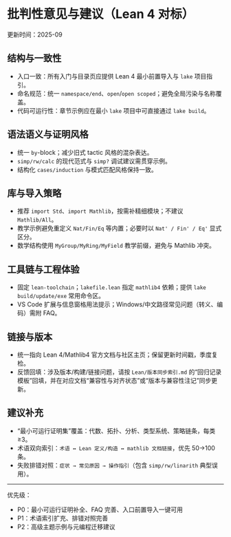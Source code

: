 # 批判性意见与建议（Lean 4 对标）

更新时间：2025-09

## 结构与一致性

- 入口一致：所有入门与目录页应提供 Lean 4 最小前置导入与 `lake` 项目指引。
- 命名规范：统一 `namespace/end`、`open`/`open scoped`；避免全局污染与名称覆盖。
- 代码可运行性：章节示例应在最小 `lake` 项目中可直接通过 `lake build`。

## 语法语义与证明风格

- 统一 `by`-block；减少旧式 tactic 风格的混杂表达。
- `simp/rw/calc` 的现代范式与 `simp?` 调试建议需贯穿示例。
- 结构化 `cases/induction` 与模式匹配风格保持一致。

## 库与导入策略

- 推荐 `import Std`、`import Mathlib`，按需补精细模块；不建议 `Mathlib/All`。
- 教学示例避免重定义 `Nat/Fin/Eq` 等内置；必要时以 `Nat' / Fin' / Eq'` 显式区分。
- 数学结构使用 `MyGroup/MyRing/MyField` 教学前缀，避免与 Mathlib 冲突。

## 工具链与工程体验

- 固定 `lean-toolchain`；`lakefile.lean` 指定 `mathlib4` 依赖；提供 `lake build/update/exe` 常用命令区。
- VS Code 扩展与信息窗格用法提示；Windows/中文路径常见问题（转义、编码）需附 FAQ。

## 链接与版本

- 统一指向 Lean 4/Mathlib4 官方文档与社区主页；保留更新时间戳，季度复检。
- 反馈回填：涉及版本/构建/链接问题，请按 `Lean/版本同步索引.md` 的“回归记录模板”回填，并在对应文档“兼容性与对齐状态”或“版本与兼容性注记”同步更新。

## 建议补充

- “最小可运行证明集”覆盖：代数、拓扑、分析、类型系统、策略链条，每类≥3。
- 术语双向索引：`术语 ↔ Lean 定义/构造 ↔ mathlib 文档链接`，优先 50→100 条。
- 失败排错对照：`症状 → 常见原因 → 操作指引`（包含 `simp/rw/linarith` 典型误用）。

---

优先级：

- P0：最小可运行证明补全、FAQ 完善、入口前置导入一键可用
- P1：术语索引扩充、排错对照完善
- P2：高级主题示例与元编程迁移建议
